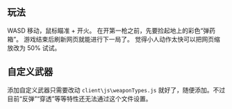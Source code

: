 ## 玩法
WASD 移动，鼠标瞄准 + 开火。
在开第一枪之前，先要捡起地上的彩色“弹药箱”。
游戏结束后刷新网页就能进行下一局了。
觉得小人动作太快可以把网页缩放改为 50% 试试。 
## 自定义武器
添加自定义武器只需要改动 `client\js\weaponTypes.js` 就好了，随便添加。不过目前“反弹”“穿透”等等特性还无法通过这个文件设置。
